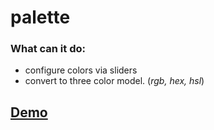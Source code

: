 # palette
### What can it do:
  * configure colors via sliders
  * convert to three color model. (*rgb, hex, hsl*)

## [Demo](https://danight.github.io/projects/palette/index.html)

